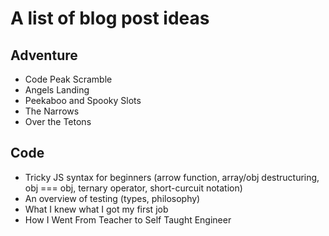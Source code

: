 # A list of blog post ideas

## Adventure

- Code Peak Scramble
- Angels Landing
- Peekaboo and Spooky Slots
- The Narrows
- Over the Tetons

## Code

- Tricky JS syntax for beginners (arrow function, array/obj destructuring, obj === obj, ternary operator, short-curcuit notation)
- An overview of testing (types, philosophy)
- What I knew what I got my first job
- How I Went From Teacher to Self Taught Engineer